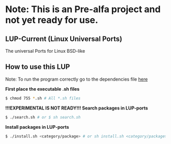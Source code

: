 # Note: This is an Pre-alfa project and not yet ready for use.
## LUP-Current (Linux Universal Ports)
The universal Ports for Linux BSD-like
## How to use this LUP

Note: To run the program correctly go to the dependencies file [here](DEPENDENCIES.md)

**First place the executable .sh files**
```bash
$ chmod 755 *.sh # All *.sh files
```

**!!!EXPERIMENTAL IS NOT READY!!! Search packages in LUP-ports**
```bash
$ ./search.sh # or $ sh search.sh
```
**Install packages in LUP-ports**
```bash
$ ./install.sh <category/package> # or sh install.sh <category/package>
```

